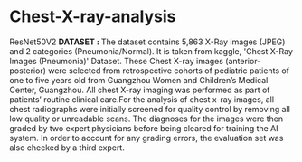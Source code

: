 # Chest-X-ray-analysis
ResNet50V2
<b> DATASET : </b>
  The dataset contains 5,863 X-Ray images (JPEG) and 2 categories (Pneumonia/Normal). It is taken from kaggle, 'Chest X-Ray Images (Pneumonia)' Dataset. These Chest X-ray images (anterior-posterior) were selected from retrospective cohorts of pediatric patients of one to five years old from Guangzhou Women and Children’s Medical Center, Guangzhou. All chest X-ray imaging was performed as part of patients’ routine clinical care.For the analysis of chest x-ray images, all chest radiographs were initially screened for quality control by removing all low quality or unreadable scans. The diagnoses for the images were then graded by two expert physicians before being cleared for training the AI system. In order to account for any grading errors, the evaluation set was also checked by a third expert.

